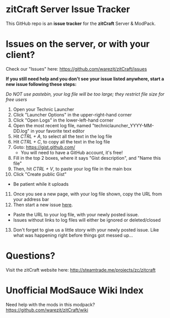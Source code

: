 # zitCraft Server Issue Tracker

This GitHub repo is an **issue tracker** for the **zitCraft** Server & ModPack.

# Issues on the server, or with your client?

Check our "Issues" here: https://github.com/warezit/zitCraft/issues

**If you still need help and you don't see your issue listed anywhere, start a new issue following these steps:**

*Do NOT use pastebin, your log file will be too large; they restrict file size for free users*

1. Open your Technic Launcher
2. Click "Launcher Options" in the upper-right-hand corner
3. Click "Open Logs" in the lower-left-hand corner
4. Open the most recent log file, named "techniclauncher_YYYY-MM-DD.log" in your favorite text editor
5. Hit *CTRL + A*, to select all the text in the log file
6. Hit *CTRL + C*, to copy all the text in the log file
7. Goto: https://gist.github.com/
   * You will need to have a GitHub account, it's free!
8. Fill in the top 2 boxes, where it says "Gist description", and "Name this file"
9. Then, hit *CTRL + V*, to paste your log file in the main box
10. Click "Create public Gist"
   * Be patient while it uploads
11. Once you see a new page, with your log file shown, copy the URL from your address bar
12. Then start a new issue [here](https://github.com/warezit/zitCraft/issues).
   * Paste the URL to your log file, with your newly posted issue.
   * Issues without links to log files will either be ignored or deleted/closed
13. Don't forget to give us a little story with your newly posted issue. Like what was happening right before things got messed up...

# Questions?

Visit the zitCraft website here: http://steamtrade.me/projects/zc/zitcraft

# Unofficial ModSauce Wiki Index

Need help with the mods in this modpack? https://github.com/warezit/zitCraft/wiki
